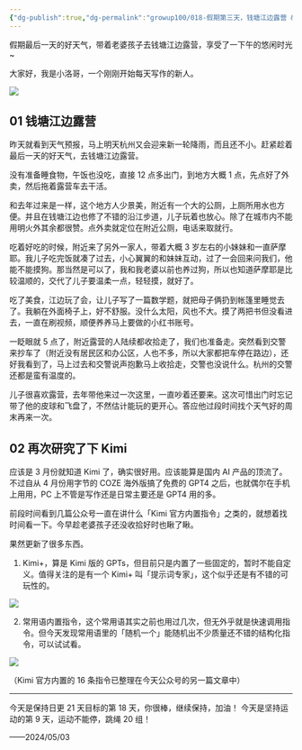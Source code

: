 ```yaml
---
{"dg-publish":true,"dg-permalink":"growup100/018-假期第三天，钱塘江边露营 & Kimi官方内置指令","permalink":"/growup100/018-假期第三天，钱塘江边露营 & Kimi官方内置指令/","tags":["小洛哥成长笔记"],"noteIcon":"1","created":"2024-05-03","updated":"2024-05-03"}
---
```


假期最后一天的好天气，带着老婆孩子去钱塘江边露营，享受了一下午的悠闲时光~

大家好，我是小洛哥，一个刚刚开始每天写作的新人。

![](https://images-ext-1.discordapp.net/external/RpatBNhhCG1kVMNo7N_PRAQHF7U5908kyPtcIZRreH8/%3Frk3s%3D18ea6f23%26x-expires%3D1746285086%26x-signature%3DtmxnFWgAPsAKPdx3FfSe4P0HTi8%253D/https/p16-flow-sign-va.ciciai.com/ocean-cloud-tos-us/ae51f80ff69642cf83bdf399e3d4e8bf.png~tplv-6bxrjdptv7-image.png?format=webp&quality=lossless)

## 01 钱塘江边露营
昨天就看到天气预报，马上明天杭州又会迎来新一轮降雨，而且还不小。赶紧趁着最后一天的好天气，去钱塘江边露营。

没有准备睡食物，午饭也没吃，直接 12 点多出门，到地方大概 1 点，先点好了外卖，然后拖着露营车去干活。

和去年过来是一样，这个地方人少景美，附近有一个大的公厕，上厕所用水也方便。并且在钱塘江边也修了不错的沿江步道，儿子玩着也放心。除了在城市内不能用明火外其余都很赞。点外卖就定位在附近公厕，电话来取就行。

吃着好吃的时候，附近来了另外一家人，带着大概 3 岁左右的小妹妹和一直萨摩耶。我儿子吃完饭就凑了过去，小心翼翼的和妹妹互动，过了一会回来问我们，他能不能摸狗。那当然是可以了，我和我老婆以前也养过狗，所以也知道萨摩耶是比较温顺的，交代了儿子要温柔一点，轻轻摸，就好了。

吃了美食，江边玩了会，让儿子写了一篇数学题，就把母子俩扔到帐篷里睡觉去了。我躺在外面椅子上，好不舒服。没什么太阳，风也不大。摸了两把书但没看进去，一直在刷视频，顺便养养马上要做的小红书账号。

一眨眼就 5 点了，附近露营的人陆续都收拾走了，我们也准备走。突然看到交警来抄车了（附近没有居民区和办公区，人也不多，所以大家都把车停在路边），还好我看到了，马上过去和交警说声抱歉马上收拾走，交警也没说什么。杭州的交警还都是蛮有温度的。

儿子很喜欢露营，去年带他来过一次这里，一直吵着还要来。这次可惜出门时忘记带了他的皮球和飞盘了，不然估计能玩的更开心。答应他过段时间找个天气好的周末再来一次。

## 02 再次研究了下 Kimi
应该是 3 月份就知道 Kimi 了，确实很好用。应该能算是国内 AI 产品的顶流了。不过自从 4 月份用字节的 COZE 海外版搞了免费的 GPT4 之后，也就偶尔在手机上用用，PC 上不管是写作还是日常主要还是 GPT4 用的多。

前段时间看到几篇公众号一直在讲什么「Kimi 官方内置指令」之类的，就想着找时间看一下。今早趁老婆孩子还没收拾好时也瞅了瞅。

果然更新了很多东西。

1. Kimi+，算是 Kimi 版的 GPTs，但目前只是内置了一些固定的，暂时不能自定义。值得关注的是有一个 Kimi+ 叫「提示词专家」，这个似乎还是有不错的可玩性的。

![](http://img.xlg.life/images%2F2024%2F05%2F03%2F20240503233045-46fb350b68421930cb0cd1e90f435dc4.png)

2. 常用语内置指令，这个常用语其实之前也用过几次，但无外乎就是快速调用指令。但今天发现常用语里的「随机一个」能随机出不少质量还不错的结构化指令，可以试试看。

![](http://img.xlg.life/images%2F2024%2F05%2F03%2F20240503233216-854c76e2d6c4449a1f32b9bfd604e484.png)

（Kimi 官方内置的 16 条指令已整理在今天公众号的另一篇文章中）


---

今天是保持日更 21 天目标的第 18 天，你很棒，继续保持，加油！
今天是坚持运动的第 9 天，运动不能停，跳绳 20 组！

——2024/05/03